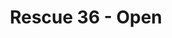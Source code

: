 ---
title: 'Rescue 36 - Open'
description: 'Les Championnats de France de Sauvetage Sportif Short Course reviennent les 21 et 22 décembre 2024 au centre aquatique Balsan’éo à Châteauroux pour une deuxième année consécutive. Plus de 300 compétiteurs, 60 officiels, 80 bénévoles organisateurs, et 150 membres du staff des équipes seront réunis pour cet événement exceptionnel. Venez découvrir 5 épreuves spectaculaires avec les meilleurs sauveteurs de France !'
pubDate: 'Dec 17 2023'
heroImage: '/blog-placeholder-2.jpg'
tags: ['Graphisme', 'Reseaux sociaux', 'Gestion de projet', 'Personnelle']
clients: 'la Fédération Française de Sauvetage et de Secourisme'
contexte: "La deuxième édition des Championnats de France de Sauvetage Sportif Short Course s’est tenue les 21 et 22 décembre 2024 au centre aquatique Balsan’éo, à Châteauroux. Cet événement majeur, organisé en collaboration avec la Fédération Française de Sauvetage et de Secourisme (FFSS), a rassemblé plus de 300 compétiteurs, 60 officiels, 80 bénévoles, et 150 membres du staff des équipes. Pour la deuxième année consécutive, j’ai réalisé ce projet bénévolement dans le cadre de mon engagement au sein de mon association locale, l'Association des Sauveteurs Secouristes de Châteauuroux.
L’objectif était de concevoir des visuels de communication attractifs et professionnels qui reflétaient l’identité de l’événement. Ces supports ont valorisé l’esprit compétitif, sportif et convivial des Championnats, tout en répondant aux besoins des différentes cibles : compétiteurs, officiels, bénévoles, spectateurs et médias."
objectifs : [
  { gras: 'Promouvoir l’événement', light: 'auprès du grand public pour maximiser la participation et l’engagement local.' },
  { gras: 'Fournir des outils visuels', light: 'aux bénévoles et organisateurs pour une meilleure gestion sur place.' },
  { gras: 'Assurer une identité visuelle', light: 'cohérente sur tous les supports de communication.' },
  { gras: 'Encourager la visibilité', light: 'de la FFSS et du sauvetage sportif.' },
]
livrables : [
  { title: 'Affiches et Flyers', description: 'Formats A0 à A5, pour impression et diffusion global, grand public et aux partenaires locaux.' },
  { title: 'Écran Stream', description: 'Format 16:9, diffusion pour le stream direct de la compétition' },
  { title: 'Posts et stories', description: 'Visuels optimisés pour Instagram et Facebook.' },
  { title: 'Signalétique événementielle', description: 'Panneaux directionnels.' },
  { title: 'Accréditation', description: "Badges, pour assurer la sécurité de l'événement par fonction" },
  { title: 'Formaulaire et site web', description: 'Mise à jour et Création, faciliter les insciptions sur les différents pôles.' },
]
---